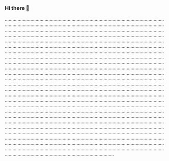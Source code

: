 ### Hi there 👋

.................................................................................................................................................................................................................................................................................................................................................................................................................................................................................................................................................................................................................................................................................................................................................................................................................................................................................................................................................................................................................................................................................................................................................................................................................................................................................................................................................................................................................................................................................................................................................................................................................................................................................................................................................................................................................................................................................................................................................................................................................................................................................................................................................................................................................................................................................................................................................................................................................................................................................................................................................................................................................................................................................................................................................................................................................................................................................................................................................................................................................................................................................................................................................................................................................................................................................................................